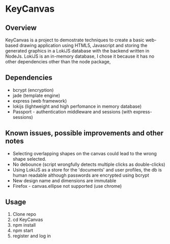 # KeyCanvas

## Overview
KeyCanvas is a project to demostrate techniques to create a basic web-based drawing application using HTML5, 
Javascript and storing the generated graphics in a LokiJS database with the backend written in NodeJs.
LokiJS is an in-memory database, I chose it because it has no other dependencies other than the node package,


## Dependencies
- bcrypt (encryption)
- jade (template engine)
- express (web framework)
- lokijs (lightweight and high perfomance in memory database)
- Passport - authentication middleware and sessions (with express-sessions)

## Known issues, possible improvements and other notes
- Selecting overlapping shapes on the canvas could lead to the wrong shape selected.
- No debounce (script wrongfully detects multiple clicks as double-clicks)
- Using LokiJS as a store for the 'documents' and user profiles, the db is human readable although passwords are encrypted using bcrypt
- New design name and dimensions are immutable
- Firefox - canvas.ellipse not supported (use chrome)

## Usage
1. Clone repo
2. cd KeyCanvas
3. npm install
4. npm start
5. register and log in
